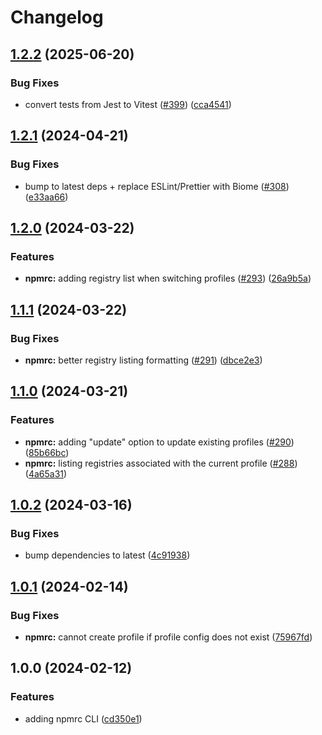 # Changelog

## [1.2.2](https://github.com/versini-org/node-cli/compare/npmrc-v1.2.1...npmrc-v1.2.2) (2025-06-20)


### Bug Fixes

* convert tests from Jest to Vitest ([#399](https://github.com/versini-org/node-cli/issues/399)) ([cca4541](https://github.com/versini-org/node-cli/commit/cca45414f758508d21a179d41b9f04efe293d6d8))

## [1.2.1](https://github.com/aversini/node-cli/compare/npmrc-v1.2.0...npmrc-v1.2.1) (2024-04-21)


### Bug Fixes

* bump to latest deps + replace ESLint/Prettier with Biome ([#308](https://github.com/aversini/node-cli/issues/308)) ([e33aa66](https://github.com/aversini/node-cli/commit/e33aa66c0a1b95cc7fb9e10cdac2a60eefd309de))

## [1.2.0](https://github.com/aversini/node-cli/compare/npmrc-v1.1.1...npmrc-v1.2.0) (2024-03-22)


### Features

* **npmrc:** adding registry list when switching profiles ([#293](https://github.com/aversini/node-cli/issues/293)) ([26a9b5a](https://github.com/aversini/node-cli/commit/26a9b5a091ab0bfd5447d725bb10e29a57455731))

## [1.1.1](https://github.com/aversini/node-cli/compare/npmrc-v1.1.0...npmrc-v1.1.1) (2024-03-22)


### Bug Fixes

* **npmrc:** better registry listing formatting ([#291](https://github.com/aversini/node-cli/issues/291)) ([dbce2e3](https://github.com/aversini/node-cli/commit/dbce2e3ab8f0efe775dff56bfa62863030f58749))

## [1.1.0](https://github.com/aversini/node-cli/compare/npmrc-v1.0.2...npmrc-v1.1.0) (2024-03-21)


### Features

* **npmrc:** adding "update" option to update existing profiles ([#290](https://github.com/aversini/node-cli/issues/290)) ([85b66bc](https://github.com/aversini/node-cli/commit/85b66bc0b40fc47596c5e297abc9deedc8e63436))
* **npmrc:** listing registries associated with the current profile ([#288](https://github.com/aversini/node-cli/issues/288)) ([4a65a31](https://github.com/aversini/node-cli/commit/4a65a31519555da22b50a33a4365782ee48dbbcd))

## [1.0.2](https://github.com/aversini/node-cli/compare/npmrc-v1.0.1...npmrc-v1.0.2) (2024-03-16)


### Bug Fixes

* bump dependencies to latest ([4c91938](https://github.com/aversini/node-cli/commit/4c9193837c89d3aa9b4f82afa22e3f0668fdea6e))

## [1.0.1](https://github.com/aversini/node-cli/compare/npmrc-v1.0.0...npmrc-v1.0.1) (2024-02-14)


### Bug Fixes

* **npmrc:** cannot create profile if profile config does not exist ([75967fd](https://github.com/aversini/node-cli/commit/75967fd8ea0b3d5d57340c4b0e414d32268e1e1a))

## 1.0.0 (2024-02-12)


### Features

* adding npmrc CLI ([cd350e1](https://github.com/aversini/node-cli/commit/cd350e1a8160ade6ae8776dd6cfe19e0d736fe95))
